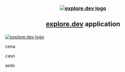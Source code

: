 <h3 align="center">

[![explore.dev logo](https://avatars0.githubusercontent.com/u/53522974?s=200&v=4)](https://explore.dev/)

</h3>

<h2 align="center">

[explore.dev](https://explore.dev/) application

</h2>

<p align="center">

[![explore.dev logo](https://avatars0.githubusercontent.com/u/53522974?s=200&v=4)](https://explore.dev/)

</p>


cena 


casn 

asds
